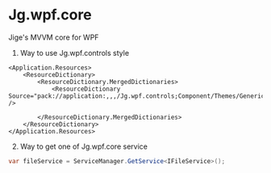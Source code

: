 # Jg.wpf.core
Jige's MVVM core for WPF

1. Way to use Jg.wpf.controls style
```xaml
<Application.Resources>
    <ResourceDictionary>
        <ResourceDictionary.MergedDictionaries>
            <ResourceDictionary Source="pack://application:,,,/Jg.wpf.controls;Component/Themes/Generic.xaml" />

        </ResourceDictionary.MergedDictionaries>
    </ResourceDictionary>
</Application.Resources>
```    

2. Way to get one of Jg.wpf.core service
```cs
var fileService = ServiceManager.GetService<IFileService>();
```


